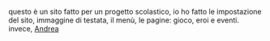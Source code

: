 questo è un sito fatto per un progetto scolastico, io ho fatto le impostazione del sito, immaggine di testata, il menù, le pagine: gioco, eroi e eventi.
invece, <a href="https://https://github.com/series600">Andrea</a>
